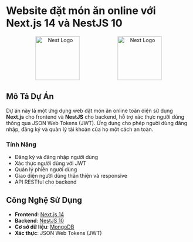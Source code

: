 # Website đặt món ăn online với Next.js 14 và NestJS 10

<p align="center">
    <img src="https://nestjs.com/img/logo-small.svg" width="120" alt="Nest Logo" style="margin-right: 100px;" />
    <img src="https://assets.vercel.com/image/upload/v1662130559/nextjs/Icon_light_background.png" width="120" alt="Next Logo" />
</p>

## Mô Tả Dự Án

Dự án này là một ứng dụng web đặt món ăn online toàn diện sử dụng **Next.js** cho frontend và **NestJS** cho backend, hỗ trợ xác thực người dùng thông qua JSON Web Tokens (JWT). 
Ứng dụng cho phép người dùng đăng nhập, đăng ký và quản lý tài khoản của họ một cách an toàn.

### Tính Năng

- Đăng ký và đăng nhập người dùng
- Xác thực người dùng với JWT
- Quản lý phiên người dùng
- Giao diện người dùng thân thiện và responsive
- API RESTful cho backend

## Công Nghệ Sử Dụng

- **Frontend**: [Next.js 14](https://nextjs.org)
- **Backend**: [NestJS 10](https://nestjs.com)
- **Cơ sở dữ liệu**: [MongoDB](https://www.mongodb.com)
- **Xác thực**: JSON Web Tokens (JWT)